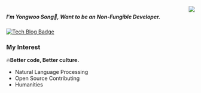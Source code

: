 

<img align='right' src="https://github-readme-stats.vercel.app/api?username=Facerain">

##### I'm Yongwoo Song🎉, Want to be an _Non-Fungible Developer_.
[![Tech Blog Badge](http://img.shields.io/badge/-Tech%20blog-black?style=flat-square&logo=github&link=https://facerain.github.io/facerain-blog/)](https://facerain.me/)


### My Interest
🔥**Better code, Better culture.**
- Natural Language Processing
- Open Source Contributing
- Humanities
<!--
**FacerAin/Facerain** is a ✨ _special_ ✨ repository because its `README.md` (this file) appears on your GitHub profile.

Here are some ideas to get you started:

- 🔭 I’m currently working on ...
- 🌱 I’m currently learning ...
- 👯 I’m looking to collaborate on ...
- 🤔 I’m looking for help with ...
- 💬 Ask me about ...
- 📫 How to reach me: ...
- 😄 Pronouns: ...
- ⚡ Fun fact: ...
-->
